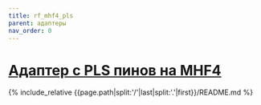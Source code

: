 ```yaml
---
title: rf_mhf4_pls
parent: адаптеры
nav_order: 0
---
```

# [Адаптер с PLS пинов на MHF4](https://github.com/mpp2508/{{page.path|split:'/'|last|split:'.'|first}})
{% include_relative {{page.path|split:'/'|last|split:'.'|first}}/README.md %}



